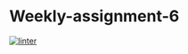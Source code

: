 # Weekly-assignment-6
[![linter](https://github.com/Seti-Ngabo45/Weekly-assignment-6/workflows/linter/badge.svg)](https://github.com/marketplace/actions/super-linter)
